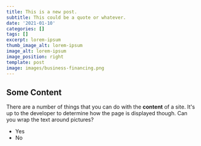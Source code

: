 ```yaml
---
title: This is a new post.
subtitle: This could be a quote or whatever.
date: '2021-01-10'
categories: []
tags: []
excerpt: lorem-ipsum
thumb_image_alt: lorem-ipsum
image_alt: lorem-ipsum
image_position: right
template: post
image: images/business-financing.png
---
```

## Some Content

There are a number of things that you can do with the **content** of a site. It's up to the developer to determine how the page is displayed though. Can you wrap the text around pictures?

- Yes
- No